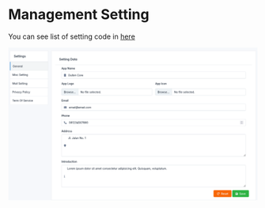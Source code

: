 # Management Setting

You can see list of setting code in [here](https://github.com/karuhun-developer/template-laravel-livewire/tree/main/app/Livewire/Cms/Management/Setting)

![Management Setting](../static/management-setting.png)
